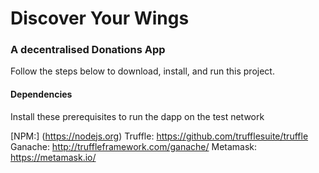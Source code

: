 # Discover Your Wings

### A decentralised Donations App
Follow the steps below to download, install, and run this project.

#### Dependencies
Install these prerequisites to run the dapp on the test network

[NPM:] (https://nodejs.org)
Truffle: https://github.com/trufflesuite/truffle
Ganache: http://truffleframework.com/ganache/
Metamask: https://metamask.io/
